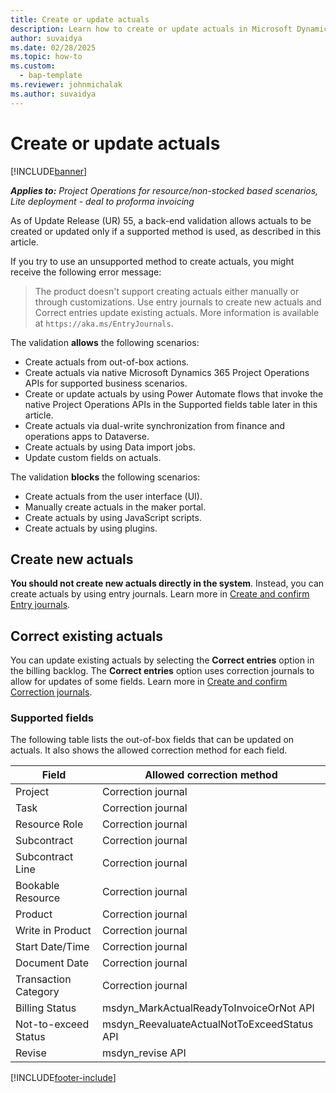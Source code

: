 ```yaml
---
title: Create or update actuals
description: Learn how to create or update actuals in Microsoft Dynamics 365 Project Operations.
author: suvaidya
ms.date: 02/28/2025
ms.topic: how-to
ms.custom: 
  - bap-template
ms.reviewer: johnmichalak
ms.author: suvaidya
---
```


# Create or update actuals

[!INCLUDE[banner](../includes/banner.md)]

_**Applies to:** Project Operations for resource/non-stocked based scenarios, Lite deployment - deal to proforma invoicing_

As of Update Release (UR) 55, a back-end validation allows actuals to be created or updated only if a supported method is used, as described in this article.

If you try to use an unsupported method to create actuals, you might receive the following error message:

> The product doesn't support creating actuals either manually or through customizations. Use entry journals to create new actuals and Correct entries update existing actuals. More information is available at `https://aka.ms/EntryJournals`.

The validation **allows** the following scenarios:

- Create actuals from out-of-box actions.
- Create actuals via native Microsoft Dynamics 365 Project Operations APIs for supported business scenarios.
- Create or update actuals by using Power Automate flows that invoke the native Project Operations APIs in the Supported fields table later in this article.
- Create actuals via dual-write synchronization from finance and operations apps to Dataverse.
- Create actuals by using Data import jobs.
- Update custom fields on actuals.

The validation **blocks** the following scenarios:

- Create actuals from the user interface (UI).
- Manually create actuals in the maker portal.
- Create actuals by using JavaScript scripts.
- Create actuals by using plugins.

## Create new actuals

**You should not create new actuals directly in the system**. Instead, you can create actuals by using entry journals. Learn more in [Create and confirm Entry journals](create-confirm-entry-journals.md).

## Correct existing actuals

You can update existing actuals by selecting the **Correct entries** option in the billing backlog. The **Correct entries** option uses correction journals to allow for updates of some fields. Learn more in [Create and confirm Correction journals](create-confirm-correction-journals.md).

### Supported fields

The following table lists the out-of-box fields that can be updated on actuals. It also shows the allowed correction method for each field.

| Field | Allowed correction method |
|---|---| 
| Project | Correction journal |
| Task | Correction journal |
| Resource Role | Correction journal |
| Subcontract | Correction journal |
| Subcontract Line | Correction journal |
| Bookable Resource | Correction journal |
| Product | Correction journal |
| Write in Product | Correction journal |
| Start Date/Time | Correction journal |
| Document Date | Correction journal |
| Transaction Category | Correction journal |
| Billing Status | msdyn_MarkActualReadyToInvoiceOrNot API |
| Not-to-exceed Status | msdyn_ReevaluateActualNotToExceedStatus API |
| Revise | msdyn_revise API |

[!INCLUDE[footer-include](../includes/footer-banner.md)]
